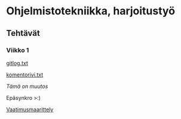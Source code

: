 # Ohjelmistotekniikka, harjoitustyö

## Tehtävät

### Viikko 1
[gitlog.txt](https://github.com/slerbu/ot-harjoitustyo/blob/master/laskarit/viikko1/gitlog.txt)

[komentorivi.txt](https://github.com/slerbu/ot-harjoitustyo/blob/master/laskarit/viikko1/komentorivi.txt)

*Tämä on muutos*

Epäsynkro >:)

[Vaatimusmaarittely](https://github.com/slerbu/ot-harjoitustyo/blob/master/dokumentaatio/vaatimusmaarittely.md)
